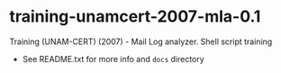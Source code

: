 # training-unamcert-2007-mla-0.1
Training (UNAM-CERT) (2007) - Mail Log analyzer. Shell script training

* See README.txt for more info and `docs` directory
